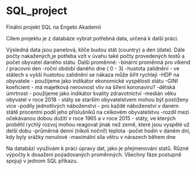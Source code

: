 # SQL_project

Finální projekt SQL na Engeto Akademii

Cílem projektu je z databáze vybrat potřebná data, určená k další práci.

Výsledná data jsou panelová, klíče budou stát (country) a den (date). Dále počty nakažených,je potřeba vzít v úvahu také počty provedených testů a počet obyvatel daného státu.
Další proměnné: 
-binární proměnná pro víkend / pracovní den
-roční období daného dne ( 0 - 3)
-hustota zalidnění - ve státech s vyšší hustotou zalidnění se nákaza může šířit rychleji
-HDP na obyvatele - použijeme jako indikátor ekonomické vyspělosti státu
-GINI koeficient - má majetková nerovnost vliv na šíření koronaviru?
-dětská úmrtnost - použijeme jako indikátor kvality zdravotnictví
-medián věku obyvatel v roce 2018 - státy se starším obyvatelstvem mohou být postiženy více
-podíly jednotlivých náboženství - pro každé náboženství v daném státě procentní podíl jeho příslušníků na celkovém obyvatelstvu
-rozdíl mezi očekávanou dobou dožití v roce 1965 a v roce 2015 - státy, ve kterých proběhl rychlý rozvoj mohou reagovat jinak než země, které jsou vyspělé už delší dobu
-průměrná denní (nikoli noční!) teplota
-počet hodin v daném dni, kdy byly srážky nenulové
-maximální síla větru v nárazech během dne

Na databázi využívám k práci úpravy dat, jako je přejmenování statů. Různé výpočty k dosažení poýadovaných proměnných. Všechny fáze postupně spojuji v jednom SQL příkazu.
